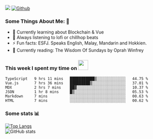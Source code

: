 ![](https://visitor-badge.laobi.icu/badge?page_id=seanho96.seanho96)
[![Github](https://img.shields.io/github/followers/seanho96?label=Follow&style=social)](https://github.com/seanho96)

### Some Things About Me: 👋
- 🌱 Currently learning about Blockchain & Vue
- :musical_note: Always listening to lofi or chillhop beats
- :zap: Fun facts: ESFJ. Speaks English, Malay, Mandarin and Hokkien.
- :book: Currently reading: The Wisdom Of Sundays by Oprah Winfrey

### This week I spent my time on <img src="https://media.giphy.com/media/SvQzkTQb3ZwKcj1QTO/giphy.gif" width="32">

<!--START_SECTION:waka-->

```text
TypeScript   9 hrs 11 mins   ███████████▒░░░░░░░░░░░░░   44.75 %
Vue.js       7 hrs 36 mins   █████████▒░░░░░░░░░░░░░░░   37.01 %
MDX          2 hrs 7 mins    ██▓░░░░░░░░░░░░░░░░░░░░░░   10.37 %
JSON         1 hr 8 mins     █▒░░░░░░░░░░░░░░░░░░░░░░░   05.53 %
Markdown     7 mins          ░░░░░░░░░░░░░░░░░░░░░░░░░   00.63 %
HTML         7 mins          ░░░░░░░░░░░░░░░░░░░░░░░░░   00.62 %
```

<!--END_SECTION:waka-->

### Some stats 📊

[![Top Langs](https://github-readme-stats.vercel.app/api/top-langs/?username=seanho96&layout=compact&theme=graywhite)](https://github.com/anuraghazra/github-readme-stats)
<br/>
![GitHub stats](https://github-readme-stats.vercel.app/api?username=seanho96&show_icons=true&theme=graywhite)

